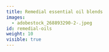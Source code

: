 ```yaml
---
title: Remedial essential oil blends
images:
  - adobestock_268893290-2-.jpeg
id: remedial-oils
weight: 10
visible: true
---
```


